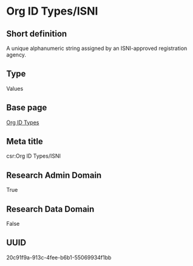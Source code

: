 # Org ID Types/ISNI
## Short definition
A unique alphanumeric string assigned by an ISNI-approved registration agency.
## Type
Values
## Base page
[Org ID Types](https://github.com/EuroCRIS/CASRAI-Dictionairies/blob/main/Objects/Org%20ID%20Types.md)
## Meta title
csr:Org ID Types/ISNI
## Research Admin Domain
True
## Research Data Domain
False
## UUID
20c91f9a-913c-4fee-b6b1-55069934f1bb
